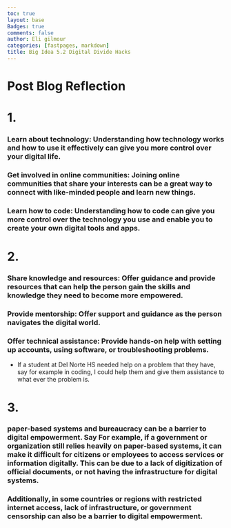 ```yaml
---
toc: true
layout: base
Badges: true
comments: false
author: Eli gilmour
categories: [fastpages, markdown]
title: Big Idea 5.2 Digital Divide Hacks
---
```


# Post Blog Reflection

# 1. 

### Learn about technology: Understanding how technology works and how to use it effectively can give you more control over your digital life.

### Get involved in online communities: Joining online communities that share your interests can be a great way to connect with like-minded people and learn new things.

### Learn how to code: Understanding how to code can give you more control over the technology you use and enable you to create your own digital tools and apps.

# 2. 

### Share knowledge and resources: Offer guidance and provide resources that can help the person gain the skills and knowledge they need to become more empowered.

### Provide mentorship: Offer support and guidance as the person navigates the digital world.

### Offer technical assistance: Provide hands-on help with setting up accounts, using software, or troubleshooting problems.

- If a student at Del Norte HS needed help on a problem that they have, say for example in coding, I could help them and give them assistance to what ever the problem is.

# 3. 

### paper-based systems and bureaucracy can be a barrier to digital empowerment. Say For example, if a government or organization still relies heavily on paper-based systems, it can make it difficult for citizens or employees to access services or information digitally. This can be due to a lack of digitization of official documents, or not having the infrastructure for digital systems. 

### Additionally, in some countries or regions with restricted internet access, lack of infrastructure, or government censorship can also be a barrier to digital empowerment. 